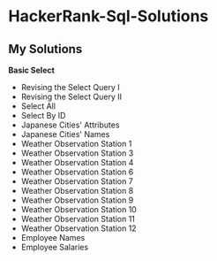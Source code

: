 # HackerRank-Sql-Solutions
## My Solutions
**Basic Select**
 - Revising the Select Query I
 - Revising the Select Query II
 - Select All
 - Select By ID
 - Japanese Cities' Attributes
 - Japanese Cities' Names
 - Weather Observation Station 1
 - Weather Observation Station 3
 - Weather Observation Station 4
 - Weather Observation Station 6
 - Weather Observation Station 7
 - Weather Observation Station 8
 - Weather Observation Station 9
 - Weather Observation Station 10
 - Weather Observation Station 11
 - Weather Observation Station 12
 - Employee Names
 - Employee Salaries
